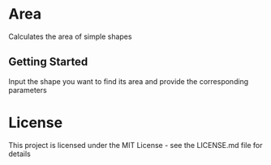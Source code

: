 # Area
Calculates the area of simple shapes
## Getting Started
Input the shape you want to find its area and provide the corresponding parameters
# License
This project is licensed under the MIT License - see the LICENSE.md file for details
